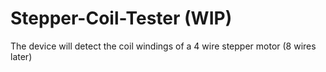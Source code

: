 # Stepper-Coil-Tester (WIP)
The device will detect the coil windings of a 4 wire stepper motor (8 wires later)
